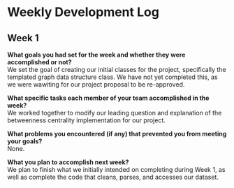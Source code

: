 # Weekly Development Log

## Week 1
**What goals you had set for the week and whether they were accomplished or not?** <br>
We set the goal of creating our initial classes for the project, specifically the templated graph data structure class. We have not yet completed this, as we were wawiting for our project proposal to be re-approved.

**What specific tasks each member of your team accomplished in the week?** <br>
We worked together to modify our leading question and explanation of the betweenness centrality implementation for our project. 

**What problems you encountered (if any) that prevented you from meeting your goals?** <br>
None.

**What you plan to accomplish next week?** <br>
We plan to finish what we initially intended on completing during Week 1, as well as complete the code that cleans, parses, and accesses our dataset.
